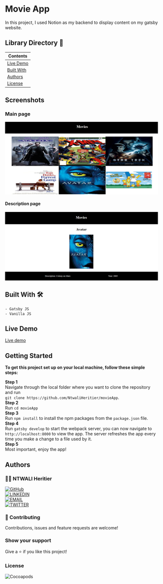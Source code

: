 # Movie App

In this project, I used Notion as my backend to display content on my gatsby website.

## Library Directory 📙

| Contents                    |
| --------------------------- |
| [Live Demo](#live-demo)
| [Built With](#built-with-🛠)|
| [Authors](#authors)         |
| [License](#license)         |

## Screenshots

### Main page
![screenshot](./screenshots/screenshot1.PNG)

#### Description page
![screenshot](./screenshots/screenshot2.PNG)

## Built With 🛠

```
- Gatsby JS
- Vanilla JS
```

## Live Demo

[Live demo](https://vibrant-benz-7b7600.netlify.app//)

## Getting Started

**To get this project set up on your local machine, follow these simple steps:**

**Step 1**<br>
Navigate through the local folder where you want to clone the repository and run<br>
`git clone https://github.com/NtwaliHeritier/movieApp`.<br>
**Step 2**<br>
Run `cd movieApp`<br>
**Step 3**<br>
Run `npm install` to install the npm packages from the `package.json` file.<br>
**Step 4**<br>
Run `gatsby develop` to start the webpack server, you can now navigate to `http://localhost:8000` to view the app. The server refreshes the app every time you make a change to a file used by it.<br>
**Step 5**<br>
Most important, enjoy the app!<br>

## Authors

### 👨‍💻 NTWALI Heritier

[![GitHub](https://img.shields.io/badge/-GitHub-000?style=for-the-badge&logo=GitHub&logoColor=white)](https://github.com/NtwaliHeritier) <br>
[![LINKEDIN](https://img.shields.io/badge/-LINKEDIN-0077B5?style=for-the-badge&logo=Linkedin&logoColor=white)](https://www.linkedin.com/in/ntwaliheritier/) <br>
[![EMAIL](https://img.shields.io/badge/-EMAIL-D14836?style=for-the-badge&logo=Mail.Ru&logoColor=white)](mailto:ntwalihatsor78.nh@gmail.com) <br>
[![TWITTER](https://img.shields.io/badge/-TWITTER-1DA1F2?style=for-the-badge&logo=Twitter&logoColor=white)](https://twitter.com/NtwaliHeritier)

### 🤝 Contributing

Contributions, issues and feature requests are welcome!

### Show your support

Give a ⭐️ if you like this project!

### License

![Cocoapods](https://img.shields.io/cocoapods/l/AFNetworking?color=red&style=for-the-badge)
